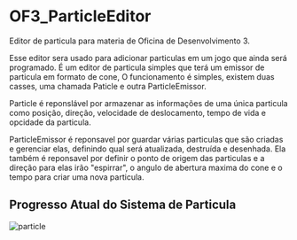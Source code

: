 # OF3_ParticleEditor
Editor de particula para materia de Oficina de Desenvolvimento 3.

Esse editor sera usado para adicionar particulas em um jogo que ainda será programado.
É um editor de particula simples que terá um emissor de particula em formato de cone,
O funcionamento é simples, existem duas casses, uma chamada Paticle e outra ParticleEmissor.

Particle é reponslável por armazenar as informações de uma única particula como posição, direção, 
velocidade de deslocamento, tempo de vida e opcidade da particula.

ParticleEmissor é reponsavel por guardar várias particulas que são criadas e gerenciar elas, definindo qual será
atualizada, destruída e desenhada. Ela também é reponsavel por definir o ponto de origem das particulas e a direção para elas 
irão "espirrar", o angulo de abertura maxima do cone e o tempo para criar uma nova particula.


  Progresso Atual do Sistema de Particula
----------------------------------------------------------------------------------------------------------------

  ![particle](https://cloud.githubusercontent.com/assets/10848023/25049766/c456de4c-2119-11e7-91be-eb3f3f399d26.gif)
